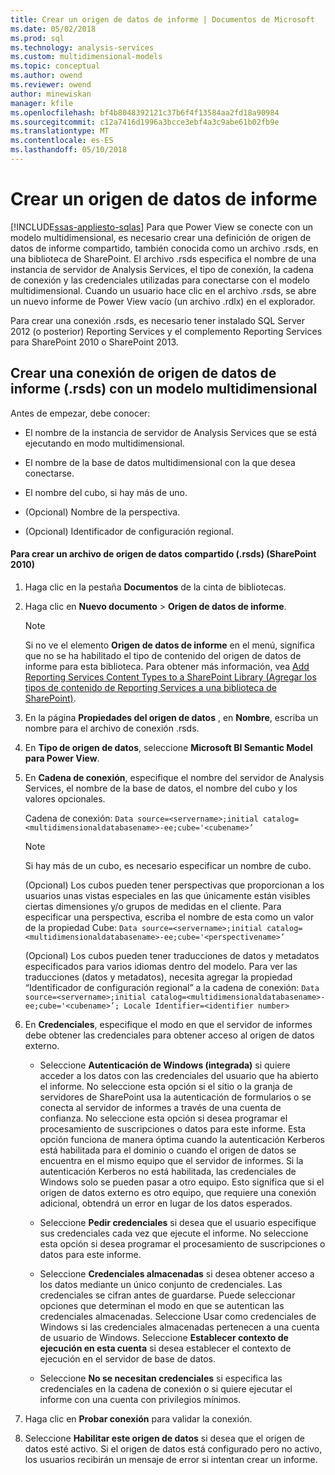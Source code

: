 ```yaml
---
title: Crear un origen de datos de informe | Documentos de Microsoft
ms.date: 05/02/2018
ms.prod: sql
ms.technology: analysis-services
ms.custom: multidimensional-models
ms.topic: conceptual
ms.author: owend
ms.reviewer: owend
author: minewiskan
manager: kfile
ms.openlocfilehash: bf4b8048392121c37b6f4f13584aa2fd18a90984
ms.sourcegitcommit: c12a7416d1996a3bcce3ebf4a3c9abe61b02fb9e
ms.translationtype: MT
ms.contentlocale: es-ES
ms.lasthandoff: 05/10/2018
---
```

# <a name="create-a-report-data-source"></a>Crear un origen de datos de informe
[!INCLUDE[ssas-appliesto-sqlas](../../includes/ssas-appliesto-sqlas.md)]
  Para que Power View se conecte con un modelo multidimensional, es necesario crear una definición de origen de datos de informe compartido, también conocida como un archivo .rsds, en una biblioteca de SharePoint. El archivo .rsds especifica el nombre de una instancia de servidor de Analysis Services, el tipo de conexión, la cadena de conexión y las credenciales utilizadas para conectarse con el modelo multidimensional. Cuando un usuario hace clic en el archivo .rsds, se abre un nuevo informe de Power View vacío (un archivo .rdlx) en el explorador.  
  
 Para crear una conexión .rsds, es necesario tener instalado SQL Server 2012 (o posterior) Reporting Services y el complemento Reporting Services para SharePoint 2010 o SharePoint 2013.  
  
## <a name="create-a-report-data-source-rsds-connection-to-a-multidimensional-model"></a>Crear una conexión de origen de datos de informe (.rsds) con un modelo multidimensional  
 Antes de empezar, debe conocer:  
  
-   El nombre de la instancia de servidor de Analysis Services que se está ejecutando en modo multidimensional.  
  
-   El nombre de la base de datos multidimensional con la que desea conectarse.  
  
-   El nombre del cubo, si hay más de uno.  
  
-   (Opcional) Nombre de la perspectiva.  
  
-   (Opcional) Identificador de configuración regional.  
  
#### <a name="to-create-a-shared-report-data-source-rsds-file-sharepoint-2010"></a>Para crear un archivo de origen de datos compartido (.rsds) (SharePoint 2010)  
  
1.  Haga clic en la pestaña **Documentos** de la cinta de bibliotecas.  
  
2.  Haga clic en **Nuevo documento** > **Origen de datos de informe**.  
  
    > [!NOTE]  
    >  Si no ve el elemento **Origen de datos de informe** en el menú, significa que no se ha habilitado el tipo de contenido del origen de datos de informe para esta biblioteca. Para obtener más información, vea [Add Reporting Services Content Types to a SharePoint Library (Agregar los tipos de contenido de Reporting Services a una biblioteca de SharePoint)](../../reporting-services/report-server-sharepoint/add-reporting-services-content-types-to-a-sharepoint-library.md).  
  
3.  En la página **Propiedades del origen de datos** , en **Nombre**, escriba un nombre para el archivo de conexión .rsds.  
  
4.  En **Tipo de origen de datos**, seleccione **Microsoft BI Semantic Model para Power View**.  
  
5.  En **Cadena de conexión**, especifique el nombre del servidor de Analysis Services, el nombre de la base de datos, el nombre del cubo y los valores opcionales.  
  
     Cadena de conexión: `Data source=<servername>;initial catalog=<multidimensionaldatabasename>-ee;cube='<cubename>’`  
  
    > [!NOTE]  
    >  Si hay más de un cubo, es necesario especificar un nombre de cubo.  
  
     (Opcional) Los cubos pueden tener perspectivas que proporcionan a los usuarios unas vistas especiales en las que únicamente están visibles ciertas dimensiones y/o grupos de medidas en el cliente. Para especificar una perspectiva, escriba el nombre de esta como un valor de la propiedad Cube: `Data source=<servername>;initial catalog=<multidimensionaldatabasename>-ee;cube='<perspectivename>’`  
  
     (Opcional) Los cubos pueden tener traducciones de datos y metadatos especificados para varios idiomas dentro del modelo. Para ver las traducciones (datos y metadatos), necesita agregar la propiedad “Identificador de configuración regional” a la cadena de conexión: `Data source=<servername>;initial catalog=<multidimensionaldatabasename>-ee;cube='<cubename>’; Locale Identifier=<identifier number>`  
  
6.  En **Credenciales**, especifique el modo en que el servidor de informes debe obtener las credenciales para obtener acceso al origen de datos externo.  
  
    -   Seleccione **Autenticación de Windows (integrada)** si quiere acceder a los datos con las credenciales del usuario que ha abierto el informe. No seleccione esta opción si el sitio o la granja de servidores de SharePoint usa la autenticación de formularios o se conecta al servidor de informes a través de una cuenta de confianza. No seleccione esta opción si desea programar el procesamiento de suscripciones o datos para este informe. Esta opción funciona de manera óptima cuando la autenticación Kerberos está habilitada para el dominio o cuando el origen de datos se encuentra en el mismo equipo que el servidor de informes. Si la autenticación Kerberos no está habilitada, las credenciales de Windows solo se pueden pasar a otro equipo. Esto significa que si el origen de datos externo es otro equipo, que requiere una conexión adicional, obtendrá un error en lugar de los datos esperados.  
  
    -   Seleccione **Pedir credenciales** si desea que el usuario especifique sus credenciales cada vez que ejecute el informe. No seleccione esta opción si desea programar el procesamiento de suscripciones o datos para este informe.  
  
    -   Seleccione **Credenciales almacenadas** si desea obtener acceso a los datos mediante un único conjunto de credenciales. Las credenciales se cifran antes de guardarse. Puede seleccionar opciones que determinan el modo en que se autentican las credenciales almacenadas. Seleccione Usar como credenciales de Windows si las credenciales almacenadas pertenecen a una cuenta de usuario de Windows. Seleccione **Establecer contexto de ejecución en esta cuenta** si desea establecer el contexto de ejecución en el servidor de base de datos.  
  
    -   Seleccione **No se necesitan credenciales** si especifica las credenciales en la cadena de conexión o si quiere ejecutar el informe con una cuenta con privilegios mínimos.  
  
7.  Haga clic en **Probar conexión** para validar la conexión.  
  
8.  Seleccione **Habilitar este origen de datos** si desea que el origen de datos esté activo. Si el origen de datos está configurado pero no activo, los usuarios recibirán un mensaje de error si intentan crear un informe.  
  
  
